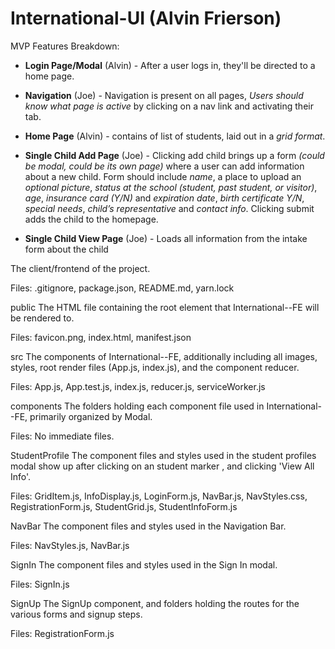# International-UI (Alvin Frierson)

MVP Features Breakdown:

- **Login Page/Modal** (Alvin) - After a user logs in, they'll be directed to a home page.

- **Navigation** (Joe) - Navigation is present on all pages, _Users should know what page is active_ by clicking on a nav link and activating their tab.

- **Home Page** (Alvin) - contains of list of students, laid out in a _grid format_.

- **Single Child Add Page** (Joe) - Clicking add child brings up a form _(could be modal, could be its own page)_ where a user can add information about a new child. Form should include _name_, a place to upload an _optional picture_, _status at the school (student, past student, or visitor)_, _age_, _insurance card (Y/N)_ and _expiration date_, _birth certificate Y/N_, _special needs_, _child’s representative_ and _contact info_. Clicking submit adds the child to the homepage.

- **Single Child View Page** (Joe) - Loads all information from the intake form about the child

The client/frontend of the project.

Files: .gitignore, package.json, README.md, yarn.lock

public
The HTML file containing the root element that International--FE will be rendered to.

Files: favicon.png, index.html, manifest.json

src
The components of International--FE, additionally including all images, styles, root render files (App.js, index.js), and the component reducer.

Files: App.js, App.test.js, index.js, reducer.js, serviceWorker.js

components
The folders holding each component file used in International--FE, primarily organized by Modal.

Files: No immediate files.

StudentProfile
The component files and styles used in the student profiles modal show up after clicking on an student marker , and clicking 'View All Info'.

Files: GridItem.js, InfoDisplay.js, LoginForm.js, NavBar.js, NavStyles.css, RegistrationForm.js, StudentGrid.js, StudentInfoForm.js

NavBar
The component files and styles used in the Navigation Bar.

Files: NavStyles.js, NavBar.js


SignIn
The component files and styles used in the Sign In modal.

Files: SignIn.js

SignUp
The SignUp component, and folders holding the routes for the various forms and signup steps.

Files: RegistrationForm.js


